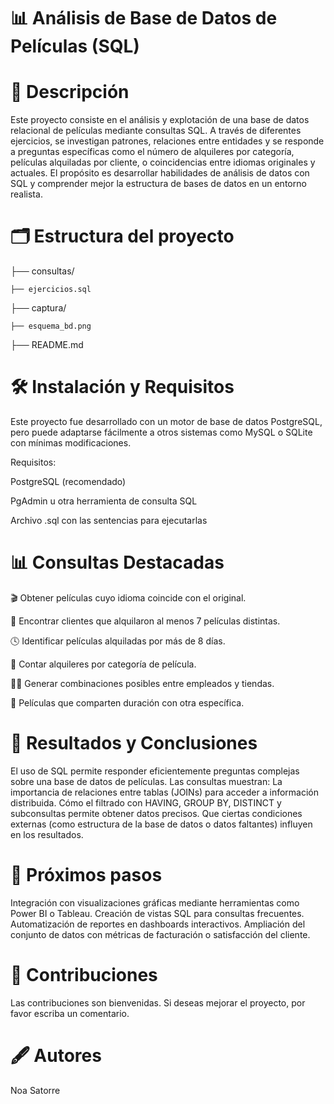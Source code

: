 # 📊 Análisis de Base de Datos de Películas (SQL)

# 📖 Descripción
Este proyecto consiste en el análisis y explotación de una base de datos relacional de películas mediante consultas SQL. A través de diferentes ejercicios, se investigan patrones, relaciones entre entidades y se responde a preguntas específicas como el número de alquileres por categoría, películas alquiladas por cliente, o coincidencias entre idiomas originales y actuales.
El propósito es desarrollar habilidades de análisis de datos con SQL y comprender mejor la estructura de bases de datos en un entorno realista.

# 🗂️ Estructura del proyecto
├── consultas/

	├── ejercicios.sql
 
├── captura/

	├── esquema_bd.png
 
├── README.md

# 🛠️ Instalación y Requisitos
Este proyecto fue desarrollado con un motor de base de datos PostgreSQL, pero puede adaptarse fácilmente a otros sistemas como MySQL o SQLite con mínimas modificaciones.

Requisitos:

PostgreSQL (recomendado)

PgAdmin u otra herramienta de consulta SQL

Archivo .sql con las sentencias para ejecutarlas

# 📊 Consultas Destacadas
🎬 Obtener películas cuyo idioma coincide con el original.

🛒 Encontrar clientes que alquilaron al menos 7 películas distintas.

🕓 Identificar películas alquiladas por más de 8 días.

📂 Contar alquileres por categoría de película.

🧍‍♂️ Generar combinaciones posibles entre empleados y tiendas.

🔁 Películas que comparten duración con otra específica.

# 🔎 Resultados y Conclusiones
El uso de SQL permite responder eficientemente preguntas complejas sobre una base de datos de películas. Las consultas muestran:
La importancia de relaciones entre tablas (JOINs) para acceder a información distribuida.
Cómo el filtrado con HAVING, GROUP BY, DISTINCT y subconsultas permite obtener datos precisos.
Que ciertas condiciones externas (como estructura de la base de datos o datos faltantes) influyen en los resultados.

# 🔄 Próximos pasos
Integración con visualizaciones gráficas mediante herramientas como Power BI o Tableau.
Creación de vistas SQL para consultas frecuentes.
Automatización de reportes en dashboards interactivos.
Ampliación del conjunto de datos con métricas de facturación o satisfacción del cliente.

# 🤝 Contribuciones
Las contribuciones son bienvenidas. Si deseas mejorar el proyecto, por favor escriba un comentario.

# 🖋️ Autores
Noa Satorre

